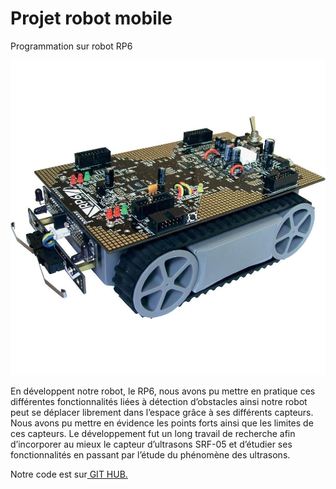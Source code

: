 # Projet robot mobile
Programmation sur robot RP6

<p align="center" ><img src="RP6.jpg" alt="Screenshot"/></p>

<p>En développent notre robot, le RP6, nous avons pu mettre en pratique ces différentes fonctionnalités liées à détection d’obstacles ainsi notre robot peut se déplacer librement dans l’espace grâce à ses différents capteurs. Nous avons pu mettre en évidence les points forts ainsi que les limites de ces capteurs. Le développement fut un long travail de recherche afin d’incorporer au mieux le capteur d’ultrasons SRF-05 et d’étudier ses fonctionnalités en passant par l’étude du phénomène des ultrasons. </p>Notre code est sur<a href="https://github.com/ShaD971/projet_robot_mobile"><span> GIT HUB.</span></a>


